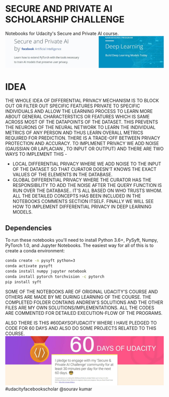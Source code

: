 # SECURE AND PRIVATE AI SCHOLARSHIP CHALLENGE

Notebooks for Udacity's Secure and Private AI course.
![udacity secure and private ai course logo](secureandprivateai.JPG)


# IDEA
THE WHOLE IDEA OF DIFFERENTIAL PRIVACY MECHANISM IS TO BLOCK OUT OR FILTER OUT SPECIFIC FEATURES PRIVATE TO SPECIFIC INDIVIDUALS AND ALLOW THE LEARNING PROCESS TO LEARN MORE ABOUT GENERAL CHARACTERSTICS OR FEATURES WHICH IS SAME ACROSS MOST OF THE DATAPOINTS OF THE DATASET.
THIS PREVENTS THE NEURONS OF THE NEURAL NETWORK TO LEARN THE INDIVIDUAL METRICS OF ANY PERSON AND THUS LEARN OVERALL METRICS REQUIRED FOR PREDICTION.
THERE IS A TRADE-OFF BETWEEN PRIVACY PROTECTION AND ACCURACY.
TO IMPLMENET PRIVACY WE ADD NOISE (GAUSSIAN OR LAPLACIAN , TO INPUT OR OUTPUT) AND THERE ARE TWO WAYS TO IMPLEMENT THIS - 
* LOCAL DIFFERENTIAL PRIVACY WHERE WE ADD NOISE TO THE INPUT OF THE DATASET SO THAT CURATOR DOESN'T KNOWS THE EXACT VALUES OF THE ELEMENTS IN THE DATABASE.
* GLOBAL DIFFERENTIAL PRIVACY WHERE THE CURATOR HAS THE RESPONSIBILITY TO ADD THE NOISE AFTER THE QUERY FUNCTION IS RUN OVER THE DATABASE..
IT'S ALL BASED ON WHO TRUSTS WHOM.
ALL THE DETAILED CONCEPTS HAS BEEN INCLUDED IN THE NOTEBOOKS COMMENTS SECTION ITSELF.
FINALLY WE WILL SEE HOW TO IMPLEMENT DIFFERENTIAL PRIVACY IN DEEP LEARNING MODELS.

## Dependencies

To run these notebooks you'll need to install Python 3.6+, PySyft, Numpy, PyTorch 1.0, and Jupyter Notebooks. The easiest way for all of this is to create a conda environment:

```bash
conda create -n pysyft python=3
conda activate pysyft
conda install numpy jupyter notebook
conda install pytorch torchvision -c pytorch
pip install syft
```

SOME OF THE NOTEBOOKS ARE OF ORIGINAL UDACITY'S COURSE AND OTHERS ARE MADE BY ME DURING LEARNING OF THE COURSE.
THE COMPLETED FOLDER CONTAINS ANDREW'S SOLUTIONS AND THE OTHER FILES ARE MY OWN SOLUTIONS/IMPLEMENTATIONS.
ALL THE CODES ARE COMMENTED FOR DETAILED EXECUTION-FLOW OF THE PROGRAMS.

ALSO THERE IS THIS #60DAYSOFUDACITY WHERE I HAVE PLEDGED TO CODE FOR 60 DAYS AND ALSO DO SOME PROJECTS RELATED TO THIS COURSE.
![#60DAYSOFUDACITY](60daysofudacity.JPG)
#udacityfacebookscholar
@sourav kumar 
